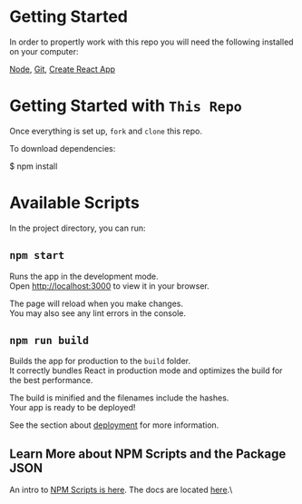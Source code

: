 # Getting Started

In order to propertly work with this repo you will need the following installed on your computer:

[Node](https://nodejs.org/en/), [Git](http://git-scm.com/download/mac), [Create React App](https://www.npmjs.com/package/create-react-app)

# Getting Started with `This Repo`

Once everything is set up, `fork` and `clone` this repo. 

To download dependencies:

$ npm install 


# Available Scripts

In the project directory, you can run:

## `npm start`

Runs the app in the development mode.\
Open [http://localhost:3000](http://localhost:3000) to view it in your browser.

The page will reload when you make changes.\
You may also see any lint errors in the console.


## `npm run build`

Builds the app for production to the `build` folder.\
It correctly bundles React in production mode and optimizes the build for the best performance.

The build is minified and the filenames include the hashes.\
Your app is ready to be deployed!

See the section about [deployment](https://facebook.github.io/create-react-app/docs/deployment) for more information.


## Learn More about NPM Scripts and the Package JSON

An intro to [NPM Scripts is here](https://medium.com/@mariokandut/what-are-npm-scripts-cde15d275a9f). The docs are located [here](https://docs.npmjs.com/cli/v8/using-npm/scripts).\


